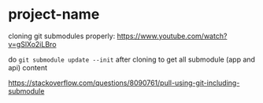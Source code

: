 # project-name

cloning git submodules properly: https://www.youtube.com/watch?v=gSlXo2iLBro

do `git submodule update --init` after cloning to get all submodule (app and api) content

https://stackoverflow.com/questions/8090761/pull-using-git-including-submodule

